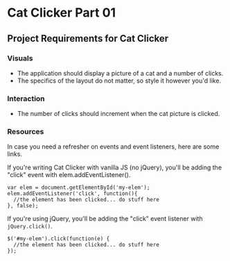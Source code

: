 # Cat Clicker Part 01

## Project Requirements for Cat Clicker

### Visuals
* The application should display a picture of a cat and a number of clicks.
* The specifics of the layout do not matter, so style it however you'd like.

### Interaction
* The number of clicks should increment when the cat picture is clicked.

### Resources
In case you need a refresher on events and event listeners, here are some links.

If you're writing Cat Clicker with vanilla JS (no jQuery), you'll be adding the "click" event with elem.addEventListener().

```
var elem = document.getElementById('my-elem');
elem.addEventListener('click', function(){
  //the element has been clicked... do stuff here
}, false);
```

If you're using jQuery, you'll be adding the "click" event listener with ```jQuery.click()```.

```
$('#my-elem').click(function(e) {
  //the element has been clicked... do stuff here
});
```
